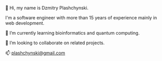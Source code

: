 👋 Hi, my name is Dzmitry Plashchynski.

I'm a software engineer with more than 15 years of experience mainly in web development.

🌱 I’m currently learning bioinformatics and quantum computing.

💞️ I’m looking to collaborate on related projects.

📫 plashchynski@gmail.com
